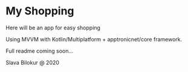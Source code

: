 # My Shopping

Here will be an app for easy shopping

Using MVVM with Kotlin/Multiplatform + apptronicnet/core framework.

Full readme coming soon...

Slava Bilokur @ 2020